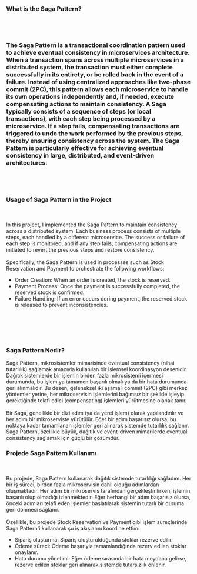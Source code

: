 <h3>What is the Saga Pattern?<h3/>
  <br><br/>
<p>The Saga Pattern is a transactional coordination pattern used to achieve eventual consistency in microservices architecture. When a transaction spans across multiple microservices in a distributed system, the transaction must either complete successfully in its entirety, or be rolled back in the event of a failure. Instead of using centralized approaches like two-phase commit (2PC), this pattern allows each microservice to handle its own operations independently and, if needed, execute compensating actions to maintain consistency.
A Saga typically consists of a sequence of steps (or local transactions), with each step being processed by a microservice. If a step fails, compensating transactions are triggered to undo the work performed by the previous steps, thereby ensuring consistency across the system. The Saga Pattern is particularly effective for achieving eventual consistency in large, distributed, and event-driven architectures.</p>
<br><br/>
<h3>Usage of Saga Pattern in the Project</h3>
  <br><br/>
In this project, I implemented the Saga Pattern to maintain consistency across a distributed system. Each business process consists of multiple steps, each handled by a different microservice. The success or failure of each step is monitored, and if any step fails, compensating actions are initiated to revert the previous steps and restore consistency.
<br><br/>
Specifically, the Saga Pattern is used in processes such as Stock Reservation and Payment to orchestrate the following workflows:
<ul>
  <li>Order Creation: When an order is created, the stock is reserved.</li>
  <li>Payment Process: Once the payment is successfully completed, the reserved stock is confirmed.</li>
  <li>Failure Handling: If an error occurs during payment, the reserved stock is released to prevent inconsistencies.</li>
</ul>
<br><br/>
<br><br/>
<h3>Saga Pattern Nedir?</h3>
Saga Pattern, mikrosistemler mimarisinde eventual consistency (nihai tutarlılık) sağlamak amacıyla kullanılan bir işlemsel koordinasyon desenidir. Dağıtık sistemlerde bir işlemin birden fazla mikrosistemi içermesi durumunda, bu işlem ya tamamen başarılı olmalı ya da bir hata durumunda geri alınmalıdır. Bu desen, geleneksel iki aşamalı commit (2PC) gibi merkezi yöntemler yerine, her mikroservisin işlemlerini bağımsız bir şekilde işleyip gerektiğinde telafi edici (compensating) işlemleri yürütmesine olanak tanır.
<br><br/>
Bir Saga, genellikle bir dizi adım (ya da yerel işlem) olarak yapılandırılır ve her adım bir mikroserviste yürütülür. Eğer bir adım başarısız olursa, bu noktaya kadar tamamlanan işlemler geri alınarak sistemde tutarlılık sağlanır. Saga Pattern, özellikle büyük, dağıtık ve event-driven mimarilerde eventual consistency sağlamak için güçlü bir çözümdür.
<h3>Projede Saga Pattern Kullanımı</h3>
<br><br/>
Bu projede, Saga Pattern kullanarak dağıtık sistemde tutarlılığı sağladım. Her bir iş süreci, birden fazla mikroservisin dahil olduğu adımlardan oluşmaktadır. Her adım bir mikroservis tarafından gerçekleştirilirken, işlemin başarılı olup olmadığı izlenmektedir. Eğer herhangi bir adım başarısız olursa, önceki adımları telafi eden işlemler başlatılarak sistemin tutarlı bir duruma geri dönmesi sağlanır.
<br><br/>
Özellikle, bu projede Stock Reservation ve Payment gibi işlem süreçlerinde Saga Pattern'i kullanarak şu iş akışlarını koordine ettim:
<ul>
  <li>Sipariş oluşturma: Sipariş oluşturulduğunda stoklar rezerve edilir.</li>
  <li>Ödeme süreci: Ödeme başarıyla tamamlandığında rezerv edilen stoklar onaylanır.</li>
  <li>Hata durumu yönetimi: Eğer ödeme sırasında bir hata meydana gelirse, rezerve edilen stoklar geri alınarak sistemde tutarsızlık önlenir.</li>
</ul>
